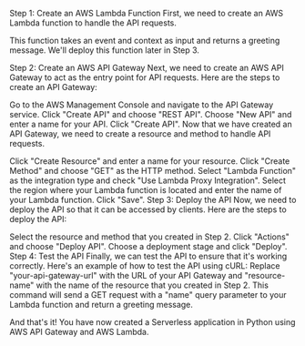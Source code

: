 Step 1: Create an AWS Lambda Function
First, we need to create an AWS Lambda function to handle the API requests. 

This function takes an event and context as input and returns a greeting message. We'll deploy this function later in Step 3.

Step 2: Create an AWS API Gateway
Next, we need to create an AWS API Gateway to act as the entry point for API requests. Here are the steps to create an API Gateway:

Go to the AWS Management Console and navigate to the API Gateway service.
Click "Create API" and choose "REST API".
Choose "New API" and enter a name for your API.
Click "Create API".
Now that we have created an API Gateway, we need to create a resource and method to handle API requests.

Click "Create Resource" and enter a name for your resource.
Click "Create Method" and choose "GET" as the HTTP method.
Select "Lambda Function" as the integration type and check "Use Lambda Proxy Integration".
Select the region where your Lambda function is located and enter the name of your Lambda function.
Click "Save".
Step 3: Deploy the API
Now, we need to deploy the API so that it can be accessed by clients. Here are the steps to deploy the API:

Select the resource and method that you created in Step 2.
Click "Actions" and choose "Deploy API".
Choose a deployment stage and click "Deploy".
Step 4: Test the API
Finally, we can test the API to ensure that it's working correctly. Here's an example of how to test the API using cURL:
Replace "your-api-gateway-url" with the URL of your API Gateway and "resource-name" with the name of the resource that you created in Step 2. This command will send a GET request with a "name" query parameter to your Lambda function and return a greeting message.

And that's it! You have now created a Serverless application in Python using AWS API Gateway and AWS Lambda.





